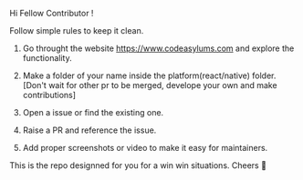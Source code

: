 Hi Fellow Contributor !

Follow simple rules to keep it clean.

1. Go throught the website https://www.codeasylums.com and explore the
   functionality.

2. Make a folder of your name inside the platform(react/native) folder. [Don't
   wait for other pr to be merged, develope your own and make contributions]

3. Open a issue or find the existing one.

4. Raise a PR and reference the issue.

5. Add proper screenshots or video to make it easy for maintainers.

This is the repo designned for you for a win win situations. Cheers 🥂
